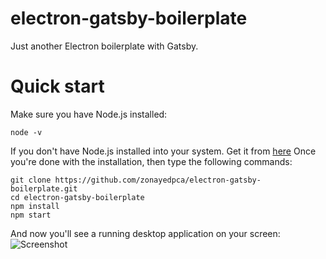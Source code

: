 # electron-gatsby-boilerplate
Just another Electron boilerplate with Gatsby.

# Quick start
Make sure you have Node.js installed:
```
node -v
```
If you don't have Node.js installed into your system. Get it from [here](https://nodejs.org)
Once you're done with the installation, then type the following commands:
```
git clone https://github.com/zonayedpca/electron-gatsby-boilerplate.git
cd electron-gatsby-boilerplate
npm install
npm start
```
And now you'll see a running desktop application on your screen:
![Screenshot](https://ibb.co/kMxGjRW)
